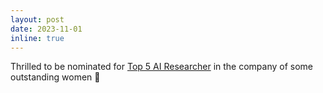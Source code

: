 ```yaml
---
layout: post
date: 2023-11-01
inline: true
---
```


Thrilled to be nominated for [Top 5 AI Researcher](https://www.linkedin.com/posts/wai-netherlands_research-impact-ai-activity-7112692335339089921-vjJt?utm_source=share&utm_medium=member_desktop) in the company of some outstanding women :star2:
